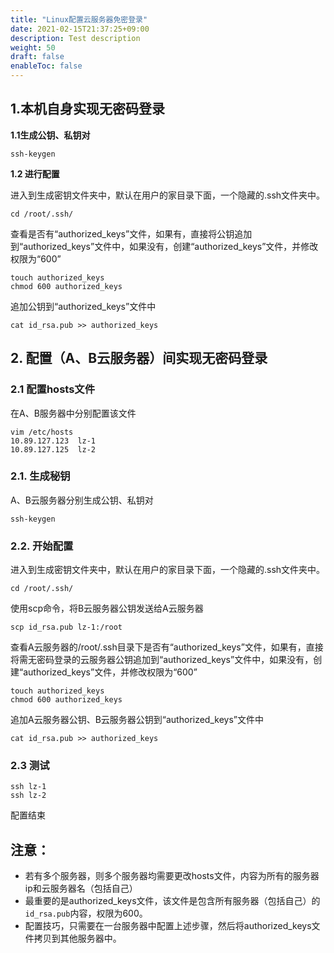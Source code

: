 ```yaml
---
title: "Linux配置云服务器免密登录"
date: 2021-02-15T21:37:25+09:00
description: Test description
weight: 50
draft: false
enableToc: false
---
```



## 1.本机自身实现无密码登录

**1.1生成公钥、私钥对**

```
ssh-keygen
```

**1.2 进行配置**

进入到生成密钥文件夹中，默认在用户的家目录下面，一个隐藏的.ssh文件夹中。

```
cd /root/.ssh/
```

查看是否有“authorized_keys”文件，如果有，直接将公钥追加到“authorized_keys”文件中，如果没有，创建“authorized_keys”文件，并修改权限为“600”

```
touch authorized_keys
chmod 600 authorized_keys 
```

追加公钥到“authorized_keys”文件中

```
cat id_rsa.pub >> authorized_keys 
```

## 2. 配置（A、B云服务器）间实现无密码登录

### 2.1 配置hosts文件

在A、B服务器中分别配置该文件

```
vim /etc/hosts
10.89.127.123  lz-1
10.89.127.125  lz-2
```

### 2.1. 生成秘钥

A、B云服务器分别生成公钥、私钥对

```
ssh-keygen
```

### 2.2. 开始配置

进入到生成密钥文件夹中，默认在用户的家目录下面，一个隐藏的.ssh文件夹中。

```
cd /root/.ssh/
```

使用scp命令，将B云服务器公钥发送给A云服务器

```
scp id_rsa.pub lz-1:/root
```

查看A云服务器的/root/.ssh目录下是否有“authorized_keys”文件，如果有，直接将需无密码登录的云服务器公钥追加到“authorized_keys”文件中，如果没有，创建“authorized_keys”文件，并修改权限为“600”

```
touch authorized_keys
chmod 600 authorized_keys
```

追加A云服务器公钥、B云服务器公钥到“authorized_keys”文件中

```
cat id_rsa.pub >> authorized_keys 
```

### 2.3 测试

```
ssh lz-1
ssh lz-2
```

配置结束

## 注意：

- 若有多个服务器，则多个服务器均需要更改hosts文件，内容为所有的服务器ip和云服务器名（包括自己）
- 最重要的是authorized_keys文件，该文件是包含所有服务器（包括自己）的`id_rsa.pub`内容，权限为600。
- 配置技巧，只需要在一台服务器中配置上述步骤，然后将authorized_keys文件拷贝到其他服务器中。
